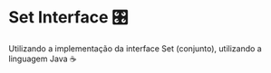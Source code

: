 # Set Interface 🎛
Utilizando a implementação da interface Set (conjunto), utilizando a linguagem Java ☕️
